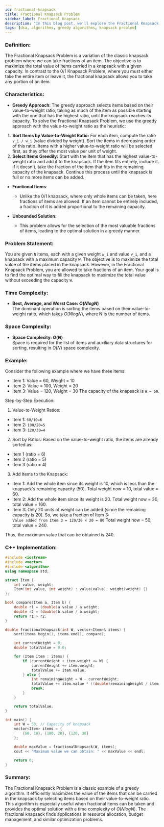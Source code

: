 ```yaml
---
id: fractional-knapsack
title: Fractional Knapsack Problem 
sidebar_label: Fractional Knapsack 
description: "In this blog post, we'll explore the Fractional Knapsack Problem, a greedy algorithm used to maximize the value of items that can be carried in a knapsack with a weight limit." 
tags: [dsa, algorithms, greedy algorithms, knapsack problem]
---
```



### Definition:

The Fractional Knapsack Problem is a variation of the classic knapsack problem where we can take fractions of an item. The objective is to maximize the total value of items carried in a knapsack with a given capacity. In contrast to the 0/1 Knapsack Problem, where you must either take the entire item or leave it, the fractional knapsack allows you to take any portion of an item.

### Characteristics:

- **Greedy Approach**:
  The greedy approach selects items based on their value-to-weight ratio, taking as much of the item as possible starting with the one that has the highest ratio, until the knapsack reaches its capacity.
  To solve the Fractional Knapsack Problem, we use the greedy approach with the value-to-weight ratio as the heuristic:
1. **Sort Items by Value-to-Weight Ratio:**
  For each item, compute the ratio `v_i / w_i` (value divided by weight). Sort the items in decreasing order of this ratio. Items with a higher value-to-weight ratio will be selected first, as they offer the most value per unit of weight.
2. **Select Items Greedily:**
  Start with the item that has the highest value-to-weight ratio and add it to the knapsack. If the item fits entirely, include it. If it doesn't, take the fraction of the item that fits in the remaining capacity of the knapsack. Continue this process until the knapsack is full or no more items can be added.

- **Fractional Items**:
  - Unlike the 0/1 knapsack, where only whole items can be taken, here fractions of items are allowed. If an item cannot be entirely included, a fraction of it is added proportional to the remaining capacity.

- **Unbounded Solution**:
  - This problem allows for the selection of the most valuable fractions of items, leading to the optimal solution in a greedy manner.

### Problem Statement:

You are given `N` items, each with a given weight `w_i` and value `v_i`, and a knapsack with a maximum capacity `W`. The objective is to maximize the total value of the items placed in the knapsack. However, in the Fractional Knapsack Problem, you are allowed to take fractions of an item. Your goal is to find the optimal way to fill the knapsack to maximize the total value without exceeding the capacity `W`.

### Time Complexity:

- **Best, Average, and Worst Case: $O(N log N)$**  
The dominant operation is sorting the items based on their value-to-weight ratio, which takes $O(N log N)$, where N is the number of items.

### Space Complexity:

- **Space Complexity: $O(N)$**  
Space is required for the list of items and auxiliary data structures for sorting, resulting in $O(N)$ space complexity.

### Example:

Consider the following example where we have three items:

- Item 1: Value = 60, Weight = 10
- Item 2: Value = 100, Weight = 20
- Item 3: Value = 120, Weight = 30
The capacity of the knapsack is `W = 50`.

Step-by-Step Execution:

1.  Value-to-Weight Ratios:
- Item 1: `60/10=6`
- Item 2: `100/20=5`
- Item 3: `120/30=4`

2. Sort by Ratios:
Based on the value-to-weight ratio, the items are already sorted as:
- Item 1 (ratio = 6)
- Item 2 (ratio = 5)
- Item 3 (ratio = 4)

3. Add Items to the Knapsack:
- Item 1: Add the whole item since its weight is 10, which is less than the knapsack's remaining capacity (50). Total weight now = 10, total value = 60.
- Item 2: Add the whole item since its weight is 20. Total weight now = 30, total value = 160.
- Item 3: Only 20 units of weight can be added (since the remaining capacity is 20). So, we take a fraction of Item 3:
`Value added from Item 3 = 120/30 × 20 = 80`
Total weight now = 50, total value = 240.

Thus, the maximum value that can be obtained is 240.

### C++ Implementation:

```cpp
#include <iostream>
#include <vector>
#include <algorithm>
using namespace std;

struct Item {
    int value, weight;
    Item(int value, int weight) : value(value), weight(weight) {}
};

bool compare(Item a, Item b) {
    double r1 = (double)a.value / a.weight;
    double r2 = (double)b.value / b.weight;
    return r1 > r2;
}

double fractionalKnapsack(int W, vector<Item>& items) {
    sort(items.begin(), items.end(), compare);

    int currentWeight = 0;
    double totalValue = 0.0;

    for (Item item : items) {
        if (currentWeight + item.weight <= W) {
            currentWeight += item.weight;
            totalValue += item.value;
        } else {
            int remainingWeight = W - currentWeight;
            totalValue += item.value * ((double)remainingWeight / item.weight);
            break;
        }
    }

    return totalValue;
}

int main() {
    int W = 50; // Capacity of knapsack
    vector<Item> items = {
        {60, 10}, {100, 20}, {120, 30}
    };

    double maxValue = fractionalKnapsack(W, items);
    cout << "Maximum value we can obtain: " << maxValue << endl;

    return 0;
}
```

### Summary:

The Fractional Knapsack Problem is a classic example of a greedy algorithm. It efficiently maximizes the value of the items that can be carried in the knapsack by selecting items based on their value-to-weight ratio. This algorithm is especially useful when fractional items can be taken and provides the optimal solution with a time complexity of $O(N log N)$. The fractional knapsack finds applications in resource allocation, budget management, and similar optimization problems.

